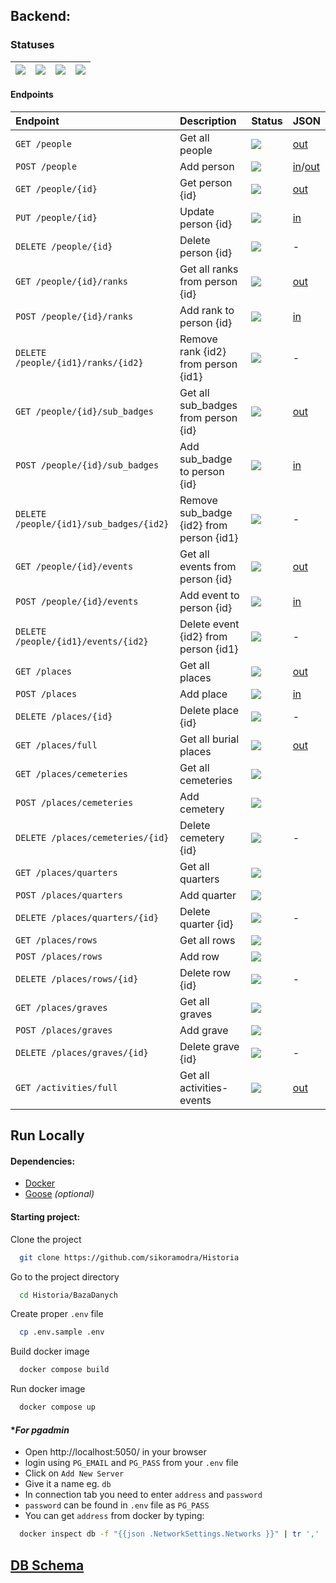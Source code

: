 ## Backend:

### Statuses

| ![](https://img.shields.io/badge/To%20Do-D20F39) | ![](https://img.shields.io/badge/Test-FE640B) | ![](https://img.shields.io/badge/WIP-DF8E1D) | ![](https://img.shields.io/badge/Done-40A02B) |
|:-------------------------------------------------|:----------------------------------------------|:---------------------------------------------|:----------------------------------------------|


#### Endpoints

| Endpoint                                | Description                              | Status                                        | JSON                                                            |
|:----------------------------------------|:-----------------------------------------|:----------------------------------------------|-----------------------------------------------------------------|
| `GET /people`                           | Get all people                           | ![](https://img.shields.io/badge/Done-40A02B) | [out](JSON.md#get-people---out)                                 |
| `POST /people`                          | Add person                               | ![](https://img.shields.io/badge/Done-40A02B) | [in](JSON.md#post-people---in)/[out](JSON.md#post-people---out) |
| `GET /people/{id}`                      | Get person {id}                          | ![](https://img.shields.io/badge/Done-40A02B) | [out](JSON.md#get-peopleid---out)                               |
| `PUT /people/{id}`                      | Update person {id}                       | ![](https://img.shields.io/badge/Done-40A02B) | [in](JSON.md#put-people---in)                                   |
| `DELETE /people/{id}`                   | Delete person {id}                       | ![](https://img.shields.io/badge/Done-40A02B) | -                                                               |
| `GET /people/{id}/ranks`                | Get all ranks from person {id}           | ![](https://img.shields.io/badge/Done-40A02B) | [out](JSON.md#get-peopleidranks---out)                          |
| `POST /people/{id}/ranks`               | Add rank to person {id}                  | ![](https://img.shields.io/badge/Done-40A02B) | [in](JSON.md#post-peopleidranks---in)                           |
| `DELETE /people/{id1}/ranks/{id2}`      | Remove rank {id2} from person {id1}      | ![](https://img.shields.io/badge/Done-40A02B) | -                                                               |
| `GET /people/{id}/sub_badges`           | Get all sub_badges from person {id}      | ![](https://img.shields.io/badge/Done-40A02B) | [out](JSON.md#get-peopleidsub_badges---out)                     |
| `POST /people/{id}/sub_badges`          | Add sub_badge to person {id}             | ![](https://img.shields.io/badge/Done-40A02B) | [in](JSON.md#post-peopleidsub_badges---in)                      |
| `DELETE /people/{id1}/sub_badges/{id2}` | Remove sub_badge {id2} from person {id1} | ![](https://img.shields.io/badge/Done-40A02B) | -                                                               |
| `GET /people/{id}/events`               | Get all events from person {id}          | ![](https://img.shields.io/badge/Done-40A02B) | [out](JSON.md#get-peopleidevents---out)                         |
| `POST /people/{id}/events`              | Add event to person {id}                 | ![](https://img.shields.io/badge/Done-40A02B) | [in](JSON.md#post-peopleidevents---in)                          |
| `DELETE /people/{id1}/events/{id2}`     | Delete event {id2} from person {id1}     | ![](https://img.shields.io/badge/Done-40A02B) | -                                                               |
| `GET /places`                           | Get all places                           | ![](https://img.shields.io/badge/Done-40A02B) | [out](JSON.md#get-places---out)                                 |
| `POST /places`                          | Add place                                | ![](https://img.shields.io/badge/Done-40A02B) | [in](JSON.md#post-places---in)                                  |
| `DELETE /places/{id}`                   | Delete place {id}                        | ![](https://img.shields.io/badge/Done-40A02B) | -                                                               |
| `GET /places/full`                      | Get all burial places                    | ![](https://img.shields.io/badge/Done-40A02B) | [out](JSON.md#get-placesfull---out)                             |
| `GET /places/cemeteries`                | Get all cemeteries                       | ![](https://img.shields.io/badge/Done-40A02B) |                                                                 |
| `POST /places/cemeteries`               | Add cemetery                             | ![](https://img.shields.io/badge/Done-40A02B) |                                                                 |
| `DELETE /places/cemeteries/{id}`        | Delete cemetery {id}                     | ![](https://img.shields.io/badge/Done-40A02B) | -                                                               |
| `GET /places/quarters`                  | Get all quarters                         | ![](https://img.shields.io/badge/Done-40A02B) |                                                                 |
| `POST /places/quarters`                 | Add quarter                              | ![](https://img.shields.io/badge/Done-40A02B) |                                                                 |
| `DELETE /places/quarters/{id}`          | Delete quarter {id}                      | ![](https://img.shields.io/badge/Done-40A02B) | -                                                               |
| `GET /places/rows`                      | Get all rows                             | ![](https://img.shields.io/badge/Done-40A02B) |                                                                 |
| `POST /places/rows`                     | Add row                                  | ![](https://img.shields.io/badge/Done-40A02B) |                                                                 |
| `DELETE /places/rows/{id}`              | Delete row {id}                          | ![](https://img.shields.io/badge/Done-40A02B) | -                                                               |
| `GET /places/graves`                    | Get all graves                           | ![](https://img.shields.io/badge/Done-40A02B) |                                                                 |
| `POST /places/graves`                   | Add grave                                | ![](https://img.shields.io/badge/Done-40A02B) |                                                                 |
| `DELETE /places/graves/{id}`            | Delete grave {id}                        | ![](https://img.shields.io/badge/Done-40A02B) | -                                                               |
| `GET /activities/full`                  | Get all activities-events                | ![](https://img.shields.io/badge/Done-40A02B) | [out](JSON.md#get-activitiesfull---out)                         |




## Run Locally

#### Dependencies:

- [Docker](https://www.docker.com/)
- [Goose](https://github.com/pressly/goose/releases) *(optional)*

#### Starting project:

Clone the project

```bash
  git clone https://github.com/sikoramodra/Historia
```

Go to the project directory

```bash
  cd Historia/BazaDanych
```

Create proper `.env` file

```bash
  cp .env.sample .env
```

Build docker image

```bash
  docker compose build
```

Run docker image

```bash
  docker compose up
```

#### **For pgadmin*

- Open http://localhost:5050/ in your browser
- login using `PG_EMAIL` and `PG_PASS` from your `.env` file
- Click on `Add New Server`
- Give it a name eg. `db`
- In connection tab you need to enter `address` and `password`
- `password` can be found in `.env` file as `PG_PASS`
- You can get `address` from docker by typing:
```bash
  docker inspect db -f "{{json .NetworkSettings.Networks }}" | tr ',' '\n' | grep "IPAddress"
```


## [DB Schema](https://dbdiagram.io/d/64fde3db02bd1c4a5e4a8afc)

